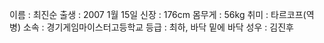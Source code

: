 이름 : 최진순
출생 : 2007 1월 15일
신장 : 176cm
몸무게 : 56kg
취미 : 타르코프(역병)
소속 : 경기게임마이스터고등학교
등급 : 최하, 바닥 밑에 바닥
성우 : 김진후